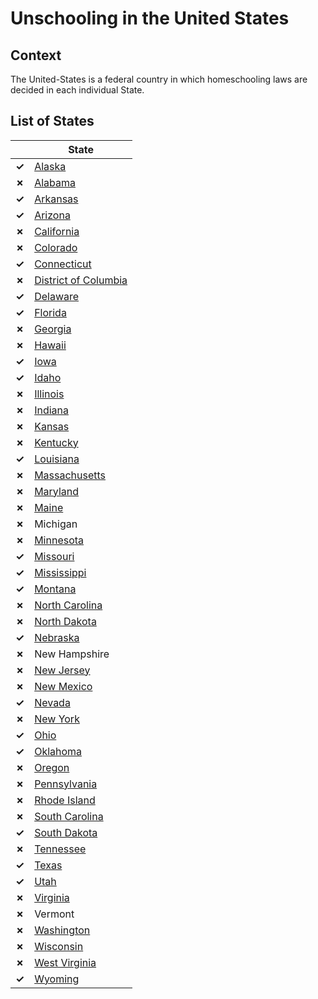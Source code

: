 # Unschooling in the United States

## Context

The United-States is a federal country in which homeschooling laws
are decided in each individual State.

## List of States

|       | State                               |
| ----- | ----------------------------------- |
| **✓** | [Alaska](Alaska.md)                 |
| **✗** | [Alabama](Alabama.md)               |
| **✓** | [Arkansas](Arkansas.md)             |
| **✓** | [Arizona](Arizona.md)               |
| **✗** | [California](California.md)         |
| **✗** | [Colorado](Colorado.md)             |
| **✓** | [Connecticut](Connecticut.md)       |
| **✗** | [District of Columbia](DC.md)       |
| **✓** | [Delaware](Delaware.md)             |
| **✓** | [Florida](Florida.md)               |
| **✗** | [Georgia](Georgia.md)               |
| **✗** | [Hawaii](Hawaii.md)                 |
| **✓** | [Iowa](Iowa.md)                     |
| **✓** | [Idaho](Idaho.md)                   |
| **✗** | [Illinois](Illinois.md)             |
| **✗** | [Indiana](Indiana.md)               |
| **✗** | [Kansas](Kansas.md)                 |
| **✗** | [Kentucky](Kentucky.md)             |
| **✓** | [Louisiana](Louisiana.md)           |
| **✗** | [Massachusetts](Massachusetts.md)   |
| **✗** | [Maryland](Maryland.md)             |
| **✗** | [Maine](Maine.md)                   |
| **✗** | Michigan                            |
| **✗** | [Minnesota](Minnesota.md)           |
| **✓** | [Missouri](Missouri.md)             |
| **✓** | [Mississippi](Mississippi.md)       |
| **✓** | [Montana](Montana.md)               |
| **✗** | [North Carolina](North-Carolina.md) |
| **✗** | [North Dakota](North-Dakota.md)     |
| **✓** | [Nebraska](Nebraska.md)             |
| **✗** | New Hampshire                       |
| **✗** | [New Jersey](New-Jersey.md)         |
| **✗** | [New Mexico](New-Mexico.md)         |
| **✓** | [Nevada](Nevada.md)                 |
| **✗** | [New York](New-York.md)             |
| **✓** | [Ohio](Ohio.md)                     |
| **✓** | [Oklahoma](Oklahoma.md)             |
| **✗** | [Oregon](Oregon.md)                 |
| **✗** | [Pennsylvania](Pennsylvania.md)     |
| **✗** | [Rhode Island](Rhode-Island.md)     |
| **✗** | [South Carolina](South-Carolina.md) |
| **✓** | [South Dakota](South-Dakota.md)     |
| **✗** | [Tennessee](Tennessee.md)           |
| **✓** | [Texas](Texas.md)                   |
| **✓** | [Utah](Utah.md)                     |
| **✗** | [Virginia](Virginia.md)             |
| **✗** | Vermont                             |
| **✗** | [Washington](Washington.md)         |
| **✗** | [Wisconsin](Wisconsin.md)           |
| **✗** | [West Virginia](West-Virginia.md)   |
| **✓** | [Wyoming](Wyoming.md)               |
